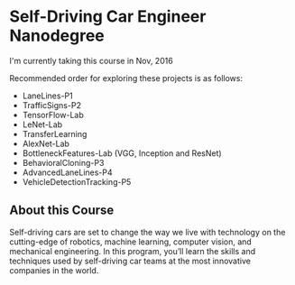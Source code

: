 # Self-Driving Car Engineer Nanodegree

I'm currently taking this course in Nov, 2016

Recommended order for exploring these projects is as follows:

- LaneLines-P1
- TrafficSigns-P2
- TensorFlow-Lab
- LeNet-Lab
- TransferLearning
 - AlexNet-Lab
 - BottleneckFeatures-Lab (VGG, Inception and ResNet)
- BehavioralCloning-P3
- AdvancedLaneLines-P4
- VehicleDetectionTracking-P5

## About this Course

Self-driving cars are set to change the way we live with technology on the cutting-edge of robotics, machine learning, computer vision, and mechanical engineering. In this program, you’ll learn the skills and techniques used by self-driving car teams at the most innovative companies in the world.
